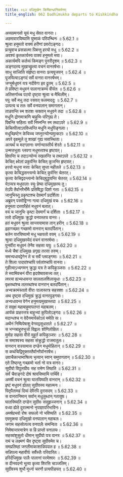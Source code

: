```yaml
---
title: ०६२ दधिमुखेन किष्किन्धानिवर्तनम्
title_english: 062 Dadhimukha departs to Kishkindha

---
```

<div class="audioEmbed"  caption="श्रीराम-हरिसीताराममूर्ति-घनपाठिभ्यां वचनम्" src="https://archive.org/download/Ramayana-recitation-Sriram-harisItArAmamUrti-Ghanapaati-v2/Kanda_5/Kanda_5_SK-062-Dadhimukha_departs_to_Kishkindha.mp3"></div>

  
अव्यग्रमनसो यूयं मधु सेवत वानराः।  
अहमावारयिष्यामि युष्माकं परिपन्थिनः ॥ 5.62.1 ॥   
श्रुत्वा हनुमतो वाक्यं हरीणां प्रवरोऽङ्गदः।  
प्रत्युवाच प्रसन्नात्मा पिबन्तु हरयो मधु ॥ 5.62.2 ॥   
अवश्यं कृतकार्यस्य वाक्यं हनुमतो मया।  
अकार्यमपि कर्तव्यं किमङ्ग पुनरीदृशम् ॥ 5.62.3 ॥   
अङ्गदस्य मुखाच्छ्रुत्वा वचनं वानरर्षभाः।  
साधु साध्विति संहृष्टा वानराः प्रत्यपूजयन् ॥ 5.62.4 ॥   
पूजयित्वाऽङ्गदं सर्वे वानरा वानरर्षभम्।  
जग्मुर्मधुवनं यत्र नदीवेगा इव द्रुतम् ॥ 5.62.5 ॥   
ते प्रविष्टा मधुवनं पालानाक्रम्य वीर्यतः ॥ 5.62.6 ॥   
अतिसर्गाच्च पटवो दृष्ट्वा श्रुत्वा च मैथिलीम्।  
पपुः सर्वे मधु तदा रसवत् फलमाददुः ॥ 5.62.7 ॥   
उत्पत्य च ततः सर्वे वनपालान् समागतान्।  
ताडयन्ति स्म शतशः सक्तान् मधुवने तदा ॥ 5.62.8 ॥   
मधूनि द्रोणमात्राणि बाहुभिः परिगृह्य ते।  
पिबन्ति सहिताः सर्वे निघ्नन्ति स्म तथाऽपरे ॥ 5.62.9 ॥   
केचित्पीत्वाऽपविध्यन्ति मधूनि मधुपिङ्गलाः।  
मधूच्छिष्टेन केचिच्च जघ्नुरन्योन्यमुत्कटाः ॥ 5.62.10 ॥   
अपरे वृक्षमूले तु शाखां गृह्य व्यवस्थिताः।  
अत्यर्थं च मदग्लानाः पर्णान्यास्तीर्य शेरते ॥ 5.62.11 ॥   
उन्मत्तभूताः प्लवगा मधुमत्ताश्च हृष्टवत्।  
क्षिपन्ति च तदाऽन्योन्यं स्खलन्ति च तथाऽपरे ॥ 5.62.12 ॥   
केचित् क्ष्वेलां प्रकुर्वन्ति केचित् कूजन्ति हृष्टवत्।  
हरयो मधुना मत्ताः केचित् सुप्ता महीतले ॥ 5.62.13 ॥   
कृत्वा केचिद्धसन्त्यन्ये केचित् कुर्वन्ति चेतरत्।  
कृत्वा केचिद्वदन्त्यन्ये केचिद्बुद्ध्यन्ति चेतरत् ॥ 5.62.14 ॥   
येऽप्यत्र मधुपालाः स्युः प्रेष्या दधिमुखस्य तु।  
तेऽपि तैर्वानरैर्भीमैः प्रतिषिद्धा दिशो गताः ॥ 5.62.15 ॥   
जानुभिस्तु प्रकृष्टाश्च देवमार्गं प्रदर्शिताः।  
अब्रुवन् परमोद्विग्ना गत्वा दधिमुखं वचः ॥ 5.62.16 ॥   
हनूमता दत्तवरैर्हतं मधुवनं बलात्।  
वयं च जानुभिः कृष्टा देवमार्गं च दर्शिताः ॥ 5.62.17 ॥   
ततो दधिमुखः क्रुद्धो वनपस्तत्र वानरः।  
हतं मधुवनं श्रुत्वा सान्त्वयामास तान् हरीन् ॥ 5.62.18 ॥   
इहागच्छत गच्छामो वानरान् बलदर्पितान्।  
बलेन वारयिष्यामो मधु भक्षयतो वयम् ॥ 5.62.19 ॥   
श्रुत्वा दधिमुखस्येदं वचनं वानरर्षभाः।  
पुनर्वीरा मधुवनं तेनैव सहसा ययुः ॥ 5.62.20 ॥   
मध्ये चैषां दधिमुखः प्रगृह्य तरसा तरुम्।  
समभ्यधावद्वेगेन ते च सर्वे प्लवङ्गमाः ॥ 5.62.21 ॥   
ते शिलाः पादपांश्चापि पर्वतांश्चापि वानराः।  
गृहीत्वाऽभ्यगमन् क्रुद्धा यत्र ते कपिकुञ्जराः ॥ 5.62.22 ॥   
ते स्वामिवचनं वीरा हृदयेष्ववसज्य तत्।  
त्वरया ह्यभ्यधावन्त सालतालशिलायुधाः ॥ 5.62.23 ॥   
वृक्षस्थांश्च तलस्थांश्च वानरान् बलदर्पितान्।  
अभ्यक्रामंस्ततो वीराः पालास्तत्र सहस्रशः ॥ 5.62.24 ॥   
अथ दृष्ट्वा दधिमुखं क्रुद्धं वानरपुङ्गवाः।  
अभ्यधावन्त वेगेन हनुमत्प्रमुखास्तदा ॥ 5.62.25 ॥   
तं सवृक्षं महाबाहुमापतन्तं महाबलम्।  
आर्यकं प्राहरत्तत्र बाहुभ्यां कुपितोऽङ्गदः ॥ 5.62.26 ॥   
मदान्धश्च न वेदैनमार्यकोऽयं ममेति सः।  
अथैनं निष्पिपेषाशु वेगवद्वसुधातले ॥ 5.62.27 ॥   
स भग्नबाहूरुभुजो विह्वलः शोणितोक्षितः।  
मुमोह सहसा वीरो मुहूर्तं कपिकुञ्जरः ॥ 5.62.28 ॥   
स समाश्वस्य सहसा संक्रुद्धो राजमातुलः।  
वानरान् वारयामास दण्डेन मधुमोहितान् ॥ 5.62.29 ॥   
स कथंचिद्विमुक्तस्तैर्वानरैर्वानरर्षभः।  
उवाचैकान्तमाश्रित्य भृत्यान् स्वान् समुपागतान् ॥ 5.62.30 ॥   
एते तिष्ठन्तु गच्छामो भर्ता नो यत्र वानरः।  
सुग्रीवो विपुलग्रीवः सह रामेण तिष्ठति ॥ 5.62.31 ॥   
सर्वं चैवाङ्गदे दोषं श्रावयिष्यामि पार्थिवे।  
अमर्षी वचनं श्रुत्वा घातयिष्यति वानरान् ॥ 5.62.32 ॥   
इष्टं मधुवनं ह्येतत् सुग्रीवस्य महात्मनः।  
पितृपैतामहं दिव्यं देवैरपि दुरासदम् ॥ 5.62.33 ॥   
स वानरानिमान् सर्वान् मधुलुब्धान् गतायुषः।  
घातयिष्यति दण्डेन सुग्रीवः ससुहृज्जनान् ॥ 5.62.34 ॥   
वध्या ह्येते दुरात्मानो नृपाज्ञापरिभाविनः।  
अमर्षप्रभवो रोषः सफलो नो भविष्यति ॥ 5.62.35 ॥   
एवमुक्त्वा दधिमुखो वनपालान् महाबलः।  
जगाम सहसोत्पत्य वनपालैः समन्वितः ॥ 5.62.36 ॥   
निमेषान्तरमात्रेण स हि प्राप्तो वनालयः।  
सहस्रांशुसुतो धीमान् सुग्रीवो यत्र वानरः ॥ 5.62.37 ॥   
रामं च लक्ष्मणं चैव दृष्ट्वा सुग्रीवमेव च।  
समप्रतिष्ठां जगतीमाकाशान्निपपात ह ॥ 5.62.38 ॥   
सन्निपत्य महावीर्यः सर्वैस्तैः परिवारितः।  
हरिर्दधिमुखः पालैः पालानां परमेश्वरः ॥ 5.62.39 ॥   
स दीनवदनो भूत्वा कृत्वा शिरसि चाञ्जलिम्।  
सुग्रीवस्य शुभौ मूर्ध्ना चरणौ प्रत्यपीडयत् ॥ 5.62.40 ॥   
